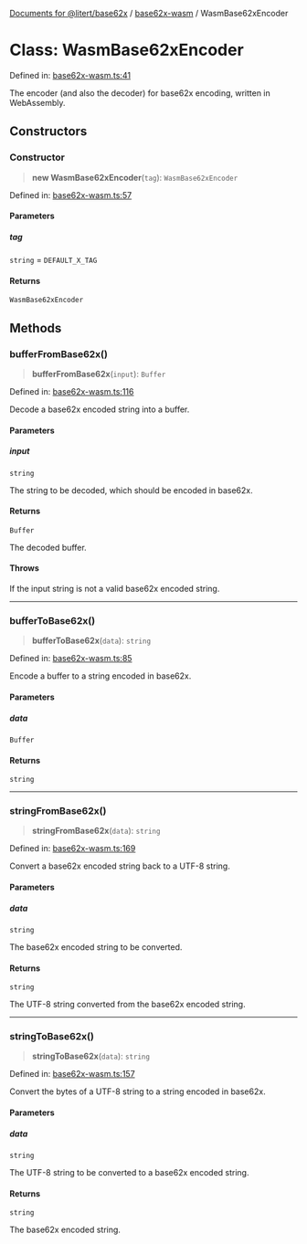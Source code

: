 [Documents for @litert/base62x](../../index.md) / [base62x-wasm](../index.md) / WasmBase62xEncoder

# Class: WasmBase62xEncoder

Defined in: [base62x-wasm.ts:41](https://github.com/litert/base62x.js/blob/master/src/lib/base62x-wasm.ts#L41)

The encoder (and also the decoder) for base62x encoding,
written in WebAssembly.

## Constructors

### Constructor

> **new WasmBase62xEncoder**(`tag`): `WasmBase62xEncoder`

Defined in: [base62x-wasm.ts:57](https://github.com/litert/base62x.js/blob/master/src/lib/base62x-wasm.ts#L57)

#### Parameters

##### tag

`string` = `DEFAULT_X_TAG`

#### Returns

`WasmBase62xEncoder`

## Methods

### bufferFromBase62x()

> **bufferFromBase62x**(`input`): `Buffer`

Defined in: [base62x-wasm.ts:116](https://github.com/litert/base62x.js/blob/master/src/lib/base62x-wasm.ts#L116)

Decode a base62x encoded string into a buffer.

#### Parameters

##### input

`string`

The string to be decoded, which should be encoded in base62x.

#### Returns

`Buffer`

The decoded buffer.

#### Throws

If the input string is not a valid base62x encoded string.

***

### bufferToBase62x()

> **bufferToBase62x**(`data`): `string`

Defined in: [base62x-wasm.ts:85](https://github.com/litert/base62x.js/blob/master/src/lib/base62x-wasm.ts#L85)

Encode a buffer to a string encoded in base62x.

#### Parameters

##### data

`Buffer`

#### Returns

`string`

***

### stringFromBase62x()

> **stringFromBase62x**(`data`): `string`

Defined in: [base62x-wasm.ts:169](https://github.com/litert/base62x.js/blob/master/src/lib/base62x-wasm.ts#L169)

Convert a base62x encoded string back to a UTF-8 string.

#### Parameters

##### data

`string`

The base62x encoded string to be converted.

#### Returns

`string`

The UTF-8 string converted from the base62x encoded string.

***

### stringToBase62x()

> **stringToBase62x**(`data`): `string`

Defined in: [base62x-wasm.ts:157](https://github.com/litert/base62x.js/blob/master/src/lib/base62x-wasm.ts#L157)

Convert the bytes of a UTF-8 string to a string encoded in base62x.

#### Parameters

##### data

`string`

The UTF-8 string to be converted to a base62x encoded string.

#### Returns

`string`

The base62x encoded string.
